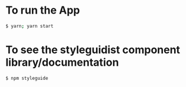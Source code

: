 # To run the App

```bash
$ yarn; yarn start
```

# To see the styleguidist component library/documentation

```bash
$ npm styleguide
```
